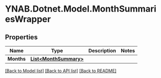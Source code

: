 # YNAB.Dotnet.Model.MonthSummariesWrapper
## Properties

Name | Type | Description | Notes
------------ | ------------- | ------------- | -------------
**Months** | [**List&lt;MonthSummary&gt;**](MonthSummary.md) |  | 

[[Back to Model list]](../README.md#documentation-for-models) [[Back to API list]](../README.md#documentation-for-api-endpoints) [[Back to README]](../README.md)

